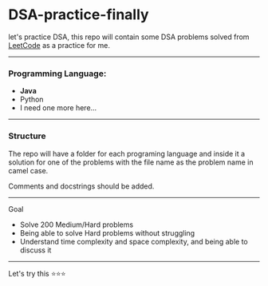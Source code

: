# DSA-practice-finally
let's practice DSA, this repo will contain some DSA problems solved from [LeetCode](https://leetcode.com/problemset/) as a practice for me.

---
### Programming Language:
- **Java**
- Python
- I need one more here...

---
### Structure
The repo will have a folder for each programing language and inside it a solution for one of the problems with the file name as the problem name in camel case. 

Comments and docstrings should be added.

---
Goal
- Solve 200 Medium/Hard problems
- Being able to solve Hard problems without struggling
- Understand time complexity and space complexity, and being able to discuss it

---
Let's try this ⭐⭐⭐
